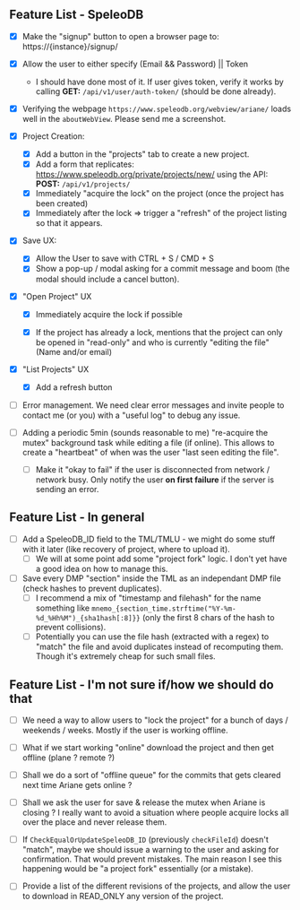 ## Feature List - SpeleoDB

- [x] Make the "signup" button to open a browser page to: https://{instance}/signup/

- [x] Allow the user to either specify (Email && Password) || Token
  - I should have done most of it. If user gives token, verify it works by calling **GET:** `/api/v1/user/auth-token/` (should be done already).

- [x] Verifying the webpage `https://www.speleodb.org/webview/ariane/` loads well in the `aboutWebView`. Please send me a screenshot.

- [x] Project Creation:
  - [x] Add a button in the "projects" tab to create a new project.
  - [x] Add a form that replicates: https://www.speleodb.org/private/projects/new/ using the API: **POST:** `/api/v1/projects/`
  - [x] Immediately "acquire the lock" on the project (once the project has been created)
  - [x] Immediately after the lock => trigger a "refresh" of the project listing so that it appears.

- [x] Save UX:
  - [x] Allow the User to save with CTRL + S / CMD + S
  - [x] Show a pop-up / modal asking for a commit message and boom (the modal should include a cancel button).

- [x] "Open Project" UX
  - [x] Immediately acquire the lock if possible

  - [x] If the project has already a lock, mentions that the project can only be opened in "read-only" and who is currently "editing the file" (Name and/or email)

- [x] "List Projects" UX
  - [x] Add a refresh button

- [ ] Error management. We need clear error messages and invite people to contact me (or you) with a "useful log" to debug any issue.

- [ ] Adding a periodic 5min (sounds reasonable to me) "re-acquire the mutex" background task while editing a file (if online). This allows to create a "heartbeat" of when was the user "last seen editing the file".
  - [ ] Make it "okay to fail" if the user is disconnected from network / network busy. Only notify the user **on first failure** if the server is sending an error.

## Feature List - In general

- [ ] Add a SpeleoDB_ID field to the TML/TMLU - we might do some stuff with it later (like recovery of project, where to upload it).
  - [ ] We will at some point add some "project fork" logic. I don't yet have a good idea on how to manage this.

- [ ] Save every DMP "section" inside the TML as an independant DMP file (check hashes to prevent duplicates).
  - [ ] I recommend a mix of "timestamp and filehash" for the name something like `mnemo_{section_time.strftime("%Y-%m-%d_%Hh%M")_{sha1hash[:8]}}` (only the first 8 chars of the hash to prevent collisions).
  - [ ] Potentially you can use the file hash (extracted with a regex) to "match" the file and avoid duplicates instead of recomputing them. Though it's extremely cheap for such small files.

## Feature List - I'm not sure if/how we should do that

- [ ] We need a way to allow users to "lock the project" for a bunch of days / weekends / weeks. Mostly if the user is working offline.

- [ ] What if we start working "online" download the project and then get offline (plane ? remote ?)

- [ ] Shall we do a sort of "offline queue" for the commits that gets cleared next time Ariane gets online ?

- [ ] Shall we ask the user for save & release the mutex when Ariane is closing ? I really want to avoid a situation where people acquire locks all over the place and never release them.

- [ ] If `CheckEqualOrUpdateSpeleoDB_ID` (previously `checkFileId`) doesn't "match", maybe we should issue a warning to the user and asking for confirmation. That would prevent mistakes. The main reason I see this happening would be "a project fork" essentially (or a mistake).

- [ ] Provide a list of the different revisions of the projects, and allow the user to download in READ_ONLY any version of the project.
